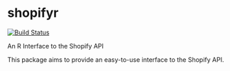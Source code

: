 shopifyr
========

[![Build Status](https://travis-ci.org/charliebone/shopifyr.png)](https://travis-ci.org/charliebone/shopifyr)

An R Interface to the Shopify API

This package aims to provide an easy-to-use interface to the Shopify API.